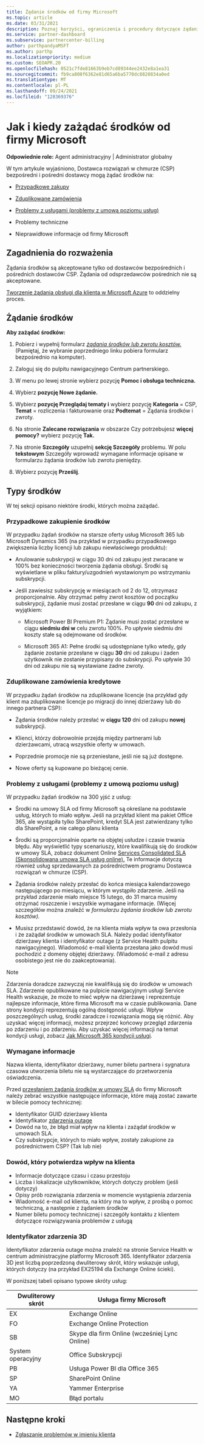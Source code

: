 ```yaml
---
title: Żądanie środków od firmy Microsoft
ms.topic: article
ms.date: 03/31/2021
description: Poznaj korzyści, ograniczenia i procedury dotyczące żądania środków od firmy Microsoft.
ms.service: partner-dashboard
ms.subservice: partnercenter-billing
author: parthpandyaMSFT
ms.author: parthp
ms.localizationpriority: medium
ms.custom: SEOAPR.20
ms.openlocfilehash: 0521c7fde81663b9eb7cd89344ee2432e8a1ea31
ms.sourcegitcommit: fb9ca808f6362e81d65a6ba5770dc8820834a0ed
ms.translationtype: MT
ms.contentlocale: pl-PL
ms.lasthandoff: 09/24/2021
ms.locfileid: "128369376"
---
```

# <a name="how-and-when-to-request-a-credit-from-microsoft"></a>Jak i kiedy zażądać środków od firmy Microsoft

**Odpowiednie role:** Agent administracyjny | Administrator globalny

W tym artykule wyjaśniono, Dostawca rozwiązań w chmurze (CSP) bezpośredni i pośredni dostawcy mogą żądać środków na:

- [Przypadkowe zakupy](#accidental-purchase-credit)

- [Zduplikowane zamówienia](#duplicate-orders-credit)

- [Problemy z usługami (problemy z umową poziomu usług)](#service-outages-service-level-agreement-issues)

- Problemy techniczne

- Nieprawidłowe informacje od firmy Microsoft

## <a name="considerations"></a>Zagadnienia do rozważenia

Żądania środków są akceptowane tylko od dostawców bezpośrednich i pośrednich dostawców CSP. Żądania od odsprzedawców pośrednich nie są akceptowane.

[Tworzenie żądania obsługi dla klienta w Microsoft Azure](./report-problems-on-behalf-of-a-customer.md) to oddzielny proces.

## <a name="requesting-a-credit"></a>Żądanie środków

**Aby zażądać środków:**

1. Pobierz i wypełnij formularz [*żądania środków lub zwrotu kosztów.*](https://query.prod.cms.rt.microsoft.com/cms/api/am/binary/RE3eWCb) (Pamiętaj, że wybranie poprzedniego linku pobiera formularz bezpośrednio na komputer).

1. Zaloguj się do pulpitu nawigacyjnego Centrum partnerskiego.

1. W menu po lewej stronie wybierz pozycję **Pomoc i obsługa techniczna.**

1. Wybierz **pozycję Nowe żądanie.**

1. Wybierz **pozycję Przeglądaj tematy i** wybierz pozycję **Kategoria** = CSP, **Temat** = rozliczenia i fakturowanie oraz **Podtemat** = Żądania środków i zwroty.

1. Na stronie **Zalecane rozwiązania** w obszarze Czy potrzebujesz **więcej pomocy?** wybierz pozycję **Tak.**

1. Na stronie **Szczegóły** uzupełnij **sekcję Szczegóły** problemu. W polu **tekstowym** Szczegóły wprowadź [](#required-information) wymagane informacje opisane w formularzu żądania środków lub zwrotu pieniędzy.
1. Wybierz pozycję **Prześlij**.

## <a name="types-of-credits"></a>Typy środków

W tej sekcji opisano niektóre środki, których można zażądać.

### <a name="accidental-purchase-credit"></a>Przypadkowe zakupienie środków

W przypadku żądań środków na starsze oferty usług Microsoft 365 lub Microsoft Dynamics 365 (na przykład w przypadku przypadkowego zwiększenia liczby licencji lub zakupu niewłaściwego produktu):

- Anulowanie subskrypcji w ciągu 30 dni od zakupu jest zwracane w 100% bez konieczności tworzenia żądania obsługi. Środki są wyświetlane w pliku faktury/uzgodnień wystawionym po wstrzymaniu subskrypcji.

- Jeśli zawiesisz subskrypcję w miesiącach od 2 do 12, otrzymasz proporcjonalnie. Aby otrzymać pełny zwrot kosztów od początku subskrypcji, żądanie musi zostać przesłane w ciągu **90** dni od zakupu, z wyjątkiem:

  - Microsoft Power BI Premium P1: Żądanie musi zostać przesłane w ciągu **siedmiu dni w** celu zwrotu 100%. Po upływie siedmiu dni koszty stałe są odejmowane od środków.

  - Microsoft 365 A1: Pełne środki są udostępniane tylko wtedy, gdy żądanie zostanie przesłane w ciągu **30**  dni od zakupu i żaden użytkownik nie zostanie przypisany do subskrypcji. Po upływie 30 dni od zakupu nie są wystawiane żadne zwroty.

### <a name="duplicate-orders-credit"></a>Zduplikowane zamówienia kredytowe

W przypadku żądań środków na zduplikowane licencje (na przykład gdy klient ma zduplikowane licencje po migracji do innej dzierżawy lub do innego partnera CSP):

- Żądania środków należy przesłać w **ciągu 120** dni od zakupu **nowej** subskrypcji.

- Klienci, którzy dobrowolnie przejdą między partnerami lub dzierżawcami, utracą wszystkie oferty w umowach.

- Poprzednie promocje nie są przeniesłane, jeśli nie są już dostępne.

- Nowe oferty są kupowane po bieżącej cenie.

### <a name="service-outages-service-level-agreement-issues"></a>Problemy z usługami (problemy z umową poziomu usług)

W przypadku żądań środków na 300 yjść z usług:

- Środki na umowy SLA od firmy Microsoft są określane na podstawie usług, których to miało wpływ. Jeśli na przykład klient ma pakiet Office 365, ale wystąpiła tylko SharePoint, kredyt SLA jest zatwierdzany tylko dla SharePoint, a nie całego planu klienta
- Środki są proporcjonalnie oparte na objętej usłudze i czasie trwania błędu. Aby wyświetlić typy scenariuszy, które kwalifikują się do środków w umowy SLA, zobacz dokument Online [Services Consolidated SLA (Skonsolidowana umowa SLA usług online).](https://www.microsoft.com/licensing/docs/view/Service-Level-Agreements-SLA-for-Online-Services) Te informacje dotyczą również usług sprzedawanych za pośrednictwem programu Dostawca rozwiązań w chmurze (CSP).
- Żądania środków należy przesłać do końca miesiąca kalendarzowego następującego po miesiącu, w którym wystąpiło zdarzenie. Jeśli na przykład zdarzenie miało miejsce 15 lutego, do 31 marca musimy otrzymać roszczenie i wszystkie wymagane informacje. (Więcej szczegółów można znaleźć w *formularzu żądania środków lub zwrotu kosztów).*

- Musisz przedstawić dowód, że na klienta miała wpływ ta owa przesłonia i że zażądał środków w umowach SLA. Należy podać identyfikator dzierżawy klienta i identyfikator outage (z Service Health pulpitu nawigacyjnego). Wiadomość e-mail klienta przesłana jako dowód musi pochodzić z domeny objętej dzierżawy. (Wiadomość e-mail z adresu osobistego jest nie do zaakceptowania).

> [!NOTE]
> Zdarzenia doradcze zazwyczaj nie kwalifikują się do środków w umowach SLA. Zdarzenie opublikowane na pulpicie nawigacyjnym usługi Service Health  wskazuje, że może to mieć wpływ na dzierżawę i reprezentuje najlepsze informacje, które firma Microsoft ma w czasie publikowania. Dane strony kondycji reprezentują ogólną dostępność usługi. Wpływ poszczególnych usług, środki zaradcze i rozwiązania mogą się różnić. Aby uzyskać więcej informacji, możesz przejrzeć końcowy przegląd zdarzenia po zdarzeniu i po zdarzeniu. Aby uzyskać więcej informacji na temat kondycji usługi, zobacz [Jak Microsoft 365 kondycji usługi](/microsoft-365/enterprise/view-service-health).

### <a name="required-information"></a>Wymagane informacje

Nazwa klienta, identyfikator dzierżawy, numer biletu partnera i sygnatura czasowa utworzenia biletu nie są wystarczające do przetworzenia oświadczenia.

Przed [przesłaniem żądania środków w umowy SLA](https://www.microsoft.com/licensing/docs/view/Service-Level-Agreements-SLA-for-Online-Services) do firmy Microsoft należy zebrać wszystkie następujące informacje, które mają zostać zawarte w bilecie pomocy technicznej:

- Identyfikator GUID dzierżawy klienta
- Identyfikator [zdarzenia outage](#outage-incident-identifier)
- Dowód na to, że błąd miał wpływ na klienta i zażądał środków w umowach SLA.
- Czy subskrypcje, których to miało wpływ, zostały zakupione za pośrednictwem CSP? (Tak lub nie)

### <a name="evidence-that-proves-customer-impact"></a>Dowód, który potwierdza wpływ na klienta

- Informacje dotyczące czasu i czasu przestoju
- Liczba i lokalizacje użytkowników, których dotyczy problem (jeśli dotyczy)
- Opisy prób rozwiązania zdarzenia w momencie wystąpienia zdarzenia
- Wiadomość e-mail od klienta, na który ma to wpływ, z prośbą o pomoc techniczną, a następnie z żądaniem środków
- Numer biletu pomocy technicznej i szczegóły kontaktu z klientem dotyczące rozwiązywania problemów z usługą

### <a name="outage-incident-identifier"></a>Identyfikator zdarzenia 3D

Identyfikator zdarzenia outage można znaleźć na stronie Service Health w centrum administracyjne platformy Microsoft 365. Identyfikator zdarzenia 3D jest liczbą poprzedzoną dwuliterowy skrót, który wskazuje usługi, których dotyczy (na przykład EX25194 dla Exchange Online ścieki).

W poniższej tabeli opisano typowe skróty usług:

| Dwuliterowy skrót | Usługa firmy Microsoft |
| ----------------------- | ----------------- |
| EX | Exchange Online |
| FO | Exchange Online Protection |
| SB | Skype dla firm Online (wcześniej Lync Online) |
| System operacyjny | Office Subskrypcji |
| PB | Usługa Power BI dla Office 365 |
| SP | SharePoint Online |
| YA | Yammer Enterprise |
| MO | Błąd portalu |

## <a name="next-steps"></a>Następne kroki

- [Zgłaszanie problemów w imieniu klienta](report-problems-on-behalf-of-a-customer.md)